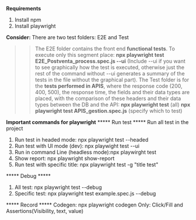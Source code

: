 **Requirements**
1. Install npm
2. Install playwright

**Consider:**
There are two test folders: E2E and Test
>> The E2E folder contains the front end **functional tests**. To execute only this segment place:
**npx playwright test E2E_Postventa_process.spec.js --ui**
(Include --ui if you want to see graphically how the test is executed, otherwise just the rest of the command without --ui generates a summary of the tests in the file without the graphical part).
>>The Test folder is for the **tests performed in APIS**, where the response code (200, 400, 500), the response time, the fields and their data types are placed, with the comparison of these headers and their data types between the DB and the API:
**npx playwright test** (all)
**npx playwright test APIS_gestion.spec.js** (specify which to test)

**Important commands for playwright**
***** Run test *****
Run all test in the project 
1. Run test in headed mode: npx playwright test --headed
2. Run test with UI mode (dev): npx playwight test --ui
3. Run in command Line (headless mode):npx playwirght test
4. Show report: npx playwright show-report
5. Run test with specific title: npx playwright test -g "title test"

***** Debug *****
1. All test: npx playwright test --debug
2. Specific test: npx playwright test example.spec.js --debug

***** Record *****
Codegen: npx playwright codegen
Only: Click/Fill and Assertions(Visibility, text, value)
